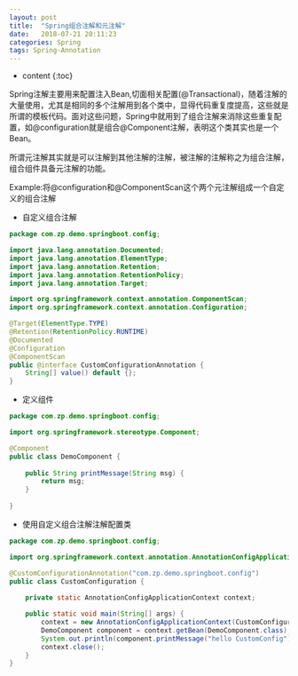 ```yaml
---
layout: post
title:  "Spring组合注解和元注解"
date:   2018-07-21 20:11:23
categories: Spring 
tags: Spring-Annotation
---
```


* content
{:toc}

Spring注解主要用来配置注入Bean,切面相关配置(@Transactional)，随着注解的大量使用，尤其是相同的多个注解用到各个类中，显得代码重复度提高，这些就是所谓的模板代码。面对这些问题，Spring中就用到了组合注解来消除这些重复配置，如@configuration就是组合@Component注解，表明这个类其实也是一个Bean。  




所谓元注解其实就是可以注解到其他注解的注解，被注解的注解称之为组合注解，组合组件具备元注解的功能。   

Example:将@configuration和@ComponentScan这个两个元注解组成一个自定义的组合注解 
  
- 自定义组合注解

```java
package com.zp.demo.springboot.config;

import java.lang.annotation.Documented;
import java.lang.annotation.ElementType;
import java.lang.annotation.Retention;
import java.lang.annotation.RetentionPolicy;
import java.lang.annotation.Target;

import org.springframework.context.annotation.ComponentScan;
import org.springframework.context.annotation.Configuration;

@Target(ElementType.TYPE)
@Retention(RetentionPolicy.RUNTIME)
@Documented
@Configuration
@ComponentScan
public @interface CustomConfigurationAnnotation {
	String[] value() default {};
}

```

- 定义组件

```java
package com.zp.demo.springboot.config;

import org.springframework.stereotype.Component;

@Component
public class DemoComponent {
	
	public String printMessage(String msg) {
		return msg;
	}
	
}

```

- 使用自定义组合注解注解配置类

```java
package com.zp.demo.springboot.config;

import org.springframework.context.annotation.AnnotationConfigApplicationContext;

@CustomConfigurationAnnotation("com.zp.demo.springboot.config")
public class CustomConfiguration {
	
	private static AnnotationConfigApplicationContext context;

	public static void main(String[] args) {
		context = new AnnotationConfigApplicationContext(CustomConfiguration.class);
		DemoComponent component = context.getBean(DemoComponent.class);
		System.out.println(component.printMessage("hello CustomConfig"));
        context.close();
	}
}
```



